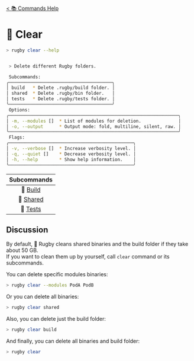 [< 📚 Commands Help](README.md)

# 🧼 Clear

```sh
> rugby clear --help
```

```sh

 > Delete different Rugby folders.

 Subcommands:
╭───────────────────────────────────────╮
│ build   * Delete .rugby/build folder. │
│ shared  * Delete .rugby/bin folder.   │
│ tests   * Delete .rugby/tests folder. │
╰───────────────────────────────────────╯
 Options:
╭────────────────────────────────────────────────────────────────╮
│ -m, --modules []  * List of modules for deletion.              │
│ -o, --output      * Output mode: fold, multiline, silent, raw. │
╰────────────────────────────────────────────────────────────────╯
 Flags:
╭───────────────────────────────────────────────╮
│ -v, --verbose []  * Increase verbosity level. │
│ -q, --quiet []    * Decrease verbosity level. │
│ -h, --help        * Show help information.    │
╰───────────────────────────────────────────────╯
```

| Subcommands |
| :---: |
| 🧼 [Build](clear/build.md) |
| 🧼 [Shared](clear/shared.md) |
| 🧼 [Tests](clear/tests.md) |

## Discussion

By default, 🏈 Rugby cleans shared binaries and the build folder if they take about 50 GB.\
If you want to clean them up by yourself, call `clear` command or its subcommands.

You can delete specific modules binaries:
```sh
> rugby clear --modules PodA PodB
```

Or you can delete all binaries:
```sh
> rugby clear shared
```

Also, you can delete just the build folder:
```sh
> rugby clear build
```

And finally, you can delete all binaries and build folder:
```sh
> rugby clear
```
